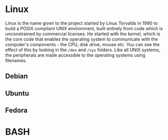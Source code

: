 # Linux

Linux is the name given to the project started by Linus Torvalds in 1990 to build a POSIX compliant UNIX environment, built entirely from code which is unconstrained by commercial licenses. He started with the *kernel*, which is the core code that enables the operating system to communicate with the computer's components - the CPU, disk drive, mouse etc. You can see the effect of this by looking in the ```/dev``` and ```/sys``` folders. Like all UNIX systems, the peripherals are made accessible to the operating systems using filenames.

## Debian

## Ubuntu

## Fedora

# BASH

